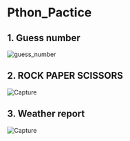 
# Pthon_Pactice

## 1. Guess number
   ![guess_number](https://user-images.githubusercontent.com/65603485/114981524-c5cbdc00-9eab-11eb-90fa-ddb022e28dea.PNG)

## 2. ROCK PAPER SCISSORS
   ![Capture](https://user-images.githubusercontent.com/65603485/115119745-9b6f4100-9fc7-11eb-88b0-fa53f9879531.PNG)

## 3.  Weather report
   ![Capture](https://user-images.githubusercontent.com/65603485/115428593-2cd8f000-a220-11eb-91b9-69fa7e04218c.PNG)
